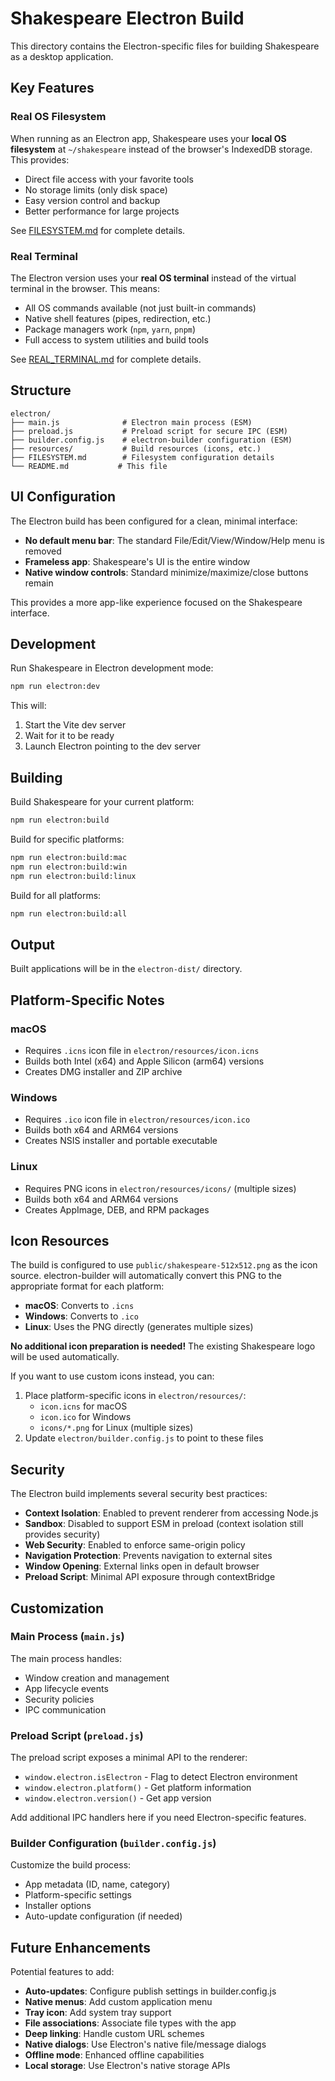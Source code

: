 # Shakespeare Electron Build

This directory contains the Electron-specific files for building Shakespeare as a desktop application.

## Key Features

### Real OS Filesystem

When running as an Electron app, Shakespeare uses your **local OS filesystem** at `~/shakespeare` instead of the browser's IndexedDB storage. This provides:

- Direct file access with your favorite tools
- No storage limits (only disk space)
- Easy version control and backup
- Better performance for large projects

See [FILESYSTEM.md](./FILESYSTEM.md) for complete details.

### Real Terminal

The Electron version uses your **real OS terminal** instead of the virtual terminal in the browser. This means:

- All OS commands available (not just built-in commands)
- Native shell features (pipes, redirection, etc.)
- Package managers work (`npm`, `yarn`, `pnpm`)
- Full access to system utilities and build tools

See [REAL_TERMINAL.md](./REAL_TERMINAL.md) for complete details.

## Structure

```
electron/
├── main.js              # Electron main process (ESM)
├── preload.js           # Preload script for secure IPC (ESM)
├── builder.config.js    # electron-builder configuration (ESM)
├── resources/           # Build resources (icons, etc.)
├── FILESYSTEM.md        # Filesystem configuration details
└── README.md           # This file
```

## UI Configuration

The Electron build has been configured for a clean, minimal interface:

- **No default menu bar**: The standard File/Edit/View/Window/Help menu is removed
- **Frameless app**: Shakespeare's UI is the entire window
- **Native window controls**: Standard minimize/maximize/close buttons remain

This provides a more app-like experience focused on the Shakespeare interface.

## Development

Run Shakespeare in Electron development mode:

```bash
npm run electron:dev
```

This will:
1. Start the Vite dev server
2. Wait for it to be ready
3. Launch Electron pointing to the dev server

## Building

Build Shakespeare for your current platform:

```bash
npm run electron:build
```

Build for specific platforms:

```bash
npm run electron:build:mac
npm run electron:build:win
npm run electron:build:linux
```

Build for all platforms:

```bash
npm run electron:build:all
```

## Output

Built applications will be in the `electron-dist/` directory.

## Platform-Specific Notes

### macOS

- Requires `.icns` icon file in `electron/resources/icon.icns`
- Builds both Intel (x64) and Apple Silicon (arm64) versions
- Creates DMG installer and ZIP archive

### Windows

- Requires `.ico` icon file in `electron/resources/icon.ico`
- Builds both x64 and ARM64 versions
- Creates NSIS installer and portable executable

### Linux

- Requires PNG icons in `electron/resources/icons/` (multiple sizes)
- Builds both x64 and ARM64 versions
- Creates AppImage, DEB, and RPM packages

## Icon Resources

The build is configured to use `public/shakespeare-512x512.png` as the icon source. electron-builder will automatically convert this PNG to the appropriate format for each platform:

- **macOS**: Converts to `.icns`
- **Windows**: Converts to `.ico`
- **Linux**: Uses the PNG directly (generates multiple sizes)

**No additional icon preparation is needed!** The existing Shakespeare logo will be used automatically.

If you want to use custom icons instead, you can:
1. Place platform-specific icons in `electron/resources/`:
   - `icon.icns` for macOS
   - `icon.ico` for Windows
   - `icons/*.png` for Linux (multiple sizes)
2. Update `electron/builder.config.js` to point to these files

## Security

The Electron build implements several security best practices:

- **Context Isolation**: Enabled to prevent renderer from accessing Node.js
- **Sandbox**: Disabled to support ESM in preload (context isolation still provides security)
- **Web Security**: Enabled to enforce same-origin policy
- **Navigation Protection**: Prevents navigation to external sites
- **Window Opening**: External links open in default browser
- **Preload Script**: Minimal API exposure through contextBridge

## Customization

### Main Process (`main.js`)

The main process handles:
- Window creation and management
- App lifecycle events
- Security policies
- IPC communication

### Preload Script (`preload.js`)

The preload script exposes a minimal API to the renderer:
- `window.electron.isElectron` - Flag to detect Electron environment
- `window.electron.platform()` - Get platform information
- `window.electron.version()` - Get app version

Add additional IPC handlers here if you need Electron-specific features.

### Builder Configuration (`builder.config.js`)

Customize the build process:
- App metadata (ID, name, category)
- Platform-specific settings
- Installer options
- Auto-update configuration (if needed)

## Future Enhancements

Potential features to add:

- **Auto-updates**: Configure publish settings in builder.config.js
- **Native menus**: Add custom application menu
- **Tray icon**: Add system tray support
- **File associations**: Associate file types with the app
- **Deep linking**: Handle custom URL schemes
- **Native dialogs**: Use Electron's native file/message dialogs
- **Offline mode**: Enhanced offline capabilities
- **Local storage**: Use Electron's native storage APIs
